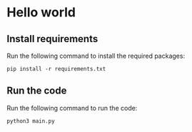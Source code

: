 # Hello world

## Install requirements

Run the following command to install the required packages:

```pip install -r requirements.txt```

## Run the code

Run the following command to run the code:

```python3 main.py```

